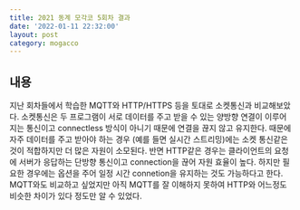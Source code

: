 ```yaml
---
title: 2021 동계 모각코 5회차 결과
date: '2022-01-11 22:32:00'
layout: post
category: mogacco
---
```


## 내용

지난 회차들에서 학습한 MQTT와 HTTP/HTTPS 등을 토대로 소켓통신과 비교해보았다.
소켓통신은 두 프로그램이 서로 데이터를 주고 받을 수 있는 양방향 연결이 이루어 지는 통신이고
connectless 방식이 아니기 때문에 연결을 끊지 않고 유지한다.
때문에 자주 데이터를 주고 받아야 하는 경우 (예를 들면 실시간 스트리밍)에는 소켓 통신같은 것이 적합하지만
더 많은 자원이 소모된다.
반면 HTTP같은 경우는 클라이언트의 요청에 서버가 응답하는 단방향 통신이고 connection을 끊어 자원 효율이 높다.
하지만 필요한 경우에는 옵션을 주어 일정 시간 connetion을 유지하는 것도 가능하다고 한다.
MQTT와도 비교하고 싶었지만 아직 MQTT를 잘 이해하지 못하여 HTTP와 어느정도 비슷한 차이가 있다 정도만 알 수 있었다.
